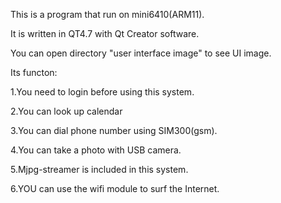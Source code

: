 This is a program that run on mini6410(ARM11). 

It is written in QT4.7 with Qt Creator software.

You can open directory "user interface image" to see UI image.

Its functon:

1.You need to login before using this system.

2.You can look up calendar

3.You can dial phone number using SIM300(gsm).

4.You can take a photo with USB camera.

5.Mjpg-streamer is included in this system.

6.YOU can use the wifi module to surf the Internet.
